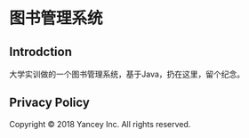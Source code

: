 # 图书管理系统

## Introdction

大学实训做的一个图书管理系统，基于Java，扔在这里，留个纪念。

## Privacy Policy

Copyright © 2018 Yancey Inc. All rights reserved.
